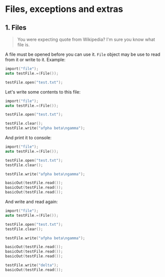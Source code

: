 # Files, exceptions and extras

## 1. Files

> You were expecting quote from Wikipedia? I'm sure you know what file is.

A file must be opened before you can use it. `File` object may be use to read from it or write to it. Example:

```c
import("file");
auto testFile.=(File());

testFile.open("test.txt");
```

Let's write some contents to this file:

```c
import("file");
auto testFile.=(File());

testFile.open("test.txt");

testFile.clear();
testFile.write("afpha beta\ngamma");
```

And print it to console:

```c
import("file");
auto testFile.=(File());

testFile.open("test.txt");
testFile.clear();

testFile.write("afpha beta\ngamma");

basicOut(testFile.read());
basicOut(testFile.read());
basicOut(testFile.read());
```

And write and read again:

```c
import("file");
auto testFile.=(File());

testFile.open("test.txt");
testFile.clear();

testFile.write("afpha beta\ngamma");

basicOut(testFile.read());
basicOut(testFile.read());
basicOut(testFile.read());

testFile.write("delta");
basicOut(testFile.read());
```